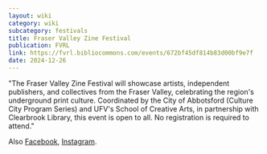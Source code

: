 ```yaml
---
layout: wiki
category: wiki
subcategory: festivals
title: Fraser Valley Zine Festival
publication: FVRL
link: https://fvrl.bibliocommons.com/events/672bf45df814b83d00bf9e7f
date: 2024-12-26
---
```


"The Fraser Valley Zine Festival will showcase artists, independent publishers, and collectives from the Fraser Valley, celebrating the region's underground print culture. Coordinated by the City of Abbotsford (Culture City Program Series) and UFV's School of Creative Arts, in partnership with Clearbrook Library, this event is open to all. No registration is required to attend."

Also [Facebook](https://www.facebook.com/ufvSOCA/posts/fraser-valley-zine-festivalsaturdaynov-91pm-400pmclearbrook-library32320-george-/1056181829849007/), [Instagram](https://www.instagram.com/ufvsoca/p/DBJuL-oy_XD/?hl=en).
